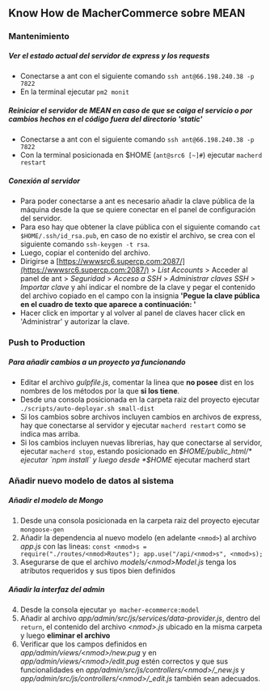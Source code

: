 ## Know How de MacherCommerce sobre MEAN

### Mantenimiento

##### Ver el estado actual del servidor de express y los requests

  + Conectarse a ant con el siguiente comando `ssh ant@66.198.240.38 -p 7822`
  + En la terminal ejecutar `pm2 monit`

##### Reiniciar el servidor de MEAN en caso de que se caiga el servicio o por cambios hechos en el código fuera del directorio *'static'*

  + Conectarse a ant con el siguiente comando `ssh ant@66.198.240.38 -p 7822`
  + Con la terminal posicionada en $HOME (`ant@src6 [~]#`) ejecutar `macherd restart`

##### Conexión al servidor

  + Para poder conectarse a ant es necesario añadir la clave pública de la máquina desde la que se quiere conectar en el panel de configuración del servidor.
  + Para eso hay que obtener la clave pública con el siguiente comando `cat $HOME/.ssh/id_rsa.pub`, en caso de no existir el archivo, se crea con el siguiente comando `ssh-keygen -t rsa`.
  + Luego, copiar el contenido del archivo.
  + Dirigirse a [https://wwwsrc6.supercp.com:2087/](https://wwwsrc6.supercp.com:2087/) > *List Accounts* > Acceder al panel de ant > *Seguridad* > *Acceso a SSH* > *Administrar claves SSH* > *Importar clave* y ahí indicar el nombre de la clave y pegar el contenido del archivo copiado en el campo con la insignia **'Pegue la clave pública en el cuadro de texto que aparece a continuación: '**
  + Hacer click en importar y al volver al panel de claves hacer click en 'Administrar' y autorizar la clave.

### Push to Production

##### Para añadir cambios a un proyecto ya funcionando

  + Editar el archivo *gulpfile.js*, comentar la linea que **no posee** dist en los nombres de los métodos por la que **si los tiene**.
  + Desde una consola posicionada en la carpeta raiz del proyecto ejecutar `./scripts/auto-deployar.sh small-dist`
  + Si los cambios sobre archivos incluyen cambios en archivos de express, hay que conectarse al servidor y ejecutar `macherd restart` como se indica mas arriba.
  + Si los cambios incluyen nuevas librerias, hay que conectarse al servidor, ejecutar `macherd stop`, estando posicionado en *$HOME/public_html/* ejecutar `npm install` y luego desde *$HOME* ejecutar macherd start

### Añadir nuevo modelo de datos al sistema

##### Añadir el modelo de Mongo

  1. Desde una consola posicionada en la carpeta raiz del proyecto ejecutar `mongoose-gen`
  2. Añadir la dependencia al nuevo modelo (en adelante `<nmod>`) al archivo *app.js* con las lineas:
    ```
    const <nmod>s = require("./routes/<nmod>Routes");
    app.use("/api/<nmod>s", <nmod>s);
    ```
  3. Asegurarse de que el archivo *models/&lt;nmod&gt;Model.js* tenga los atributos requeridos y sus tipos bien definidos

##### Añadir la interfaz del admin

  4. Desde la consola ejecutar `yo macher-ecommerce:model`
  5. Añadir al archivo *app/admin/src/js/services/data-provider.js*, dentro del `return`, el contenido del archivo *&lt;nmod&gt;.js* ubicado en la misma carpeta y luego **eliminar el archivo**
  6. Verificar que los campos definidos en *app/admin/views/&lt;nmod&gt;/new.pug* y en *app/admin/views/&lt;nmod&gt;/edit.pug* estén correctos y que sus funcionalidades en *app/admin/src/js/controllers/&lt;nmod&gt;/_new.js* y *app/admin/src/js/controllers/&lt;nmod&gt;/_edit.js* también sean adecuados.
